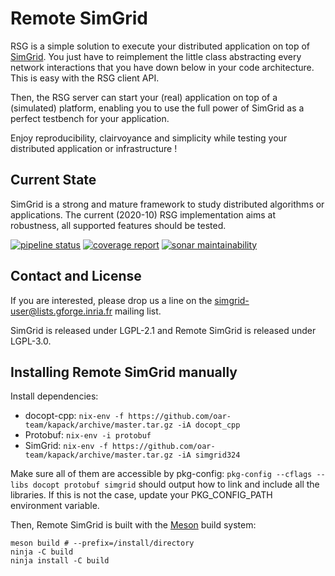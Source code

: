 # Remote SimGrid

RSG is a simple solution to execute your distributed
application on top of [SimGrid](http://simgrid.org/). You just have to
reimplement the little class abstracting every network interactions
that you have down below in your code architecture. This is easy with
the RSG client API.

Then, the RSG server can start your (real) application on top of a
(simulated) platform, enabling you to use the full power of SimGrid as
a perfect testbench for your application.

Enjoy reproducibility, clairvoyance and simplicity while testing your
distributed application or infrastructure !

## Current State

SimGrid is a strong and mature framework to study distributed
algorithms or applications.
The current (2020-10) RSG implementation aims at robustness,
all supported features should be tested.

[![pipeline status](https://framagit.org/simgrid/remote-simgrid/badges/master/pipeline.svg)](https://framagit.org/simgrid/remote-simgrid/pipelines)
[![coverage report](https://img.shields.io/codecov/c/github/simgrid/remote-simgrid.svg)](https://codecov.io/gh/simgrid/remote-simgrid)
[![sonar maintainability](https://sonarcloud.io/api/project_badges/measure?project=remote-simgrid&metric=sqale_rating)](https://sonarcloud.io/dashboard?id=remote-simgrid)

## Contact and License

If you are interested, please drop us a line on the
simgrid-user@lists.gforge.inria.fr mailing list.

SimGrid is released under LGPL-2.1 and Remote SimGrid is released under LGPL-3.0.

## Installing Remote SimGrid manually

Install dependencies:
- docopt-cpp: `nix-env -f https://github.com/oar-team/kapack/archive/master.tar.gz -iA docopt_cpp`
- Protobuf: `nix-env -i protobuf`
- SimGrid: `nix-env -f https://github.com/oar-team/kapack/archive/master.tar.gz -iA simgrid324`

Make sure all of them are accessible by pkg-config:
`pkg-config --cflags --libs docopt protobuf simgrid` should
output how to link and include all the libraries.
If this is not the case, update your PKG_CONFIG_PATH environment variable.

Then, Remote SimGrid is built with the [Meson](https://mesonbuild.com/) build system:

```
meson build # --prefix=/install/directory
ninja -C build
ninja install -C build
```
